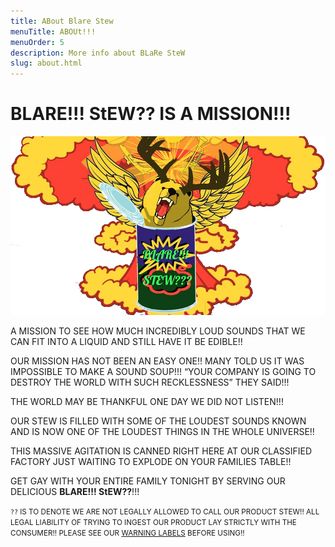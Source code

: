 ```yaml
---
title: ABout Blare Stew
menuTitle: ABOUt!!!
menuOrder: 5
description: More info about BLaRe SteW
slug: about.html
---
```


# BLARE!!! StEW?? IS A MISSION!!!

![can explosion](assets/canexplosion.png)

 A MISSION TO SEE HOW MUCH INCREDIBLY LOUD SOUNDS THAT WE CAN FIT INTO A LIQUID AND STILL HAVE IT BE EDIBLE!!

OUR MISSION HAS NOT BEEN AN EASY ONE!! MANY TOLD US IT WAS IMPOSSIBLE TO MAKE A SOUND SOUP!!! “YOUR COMPANY IS GOING TO DESTROY THE WORLD WITH SUCH RECKLESSNESS” THEY SAID!!!

THE WORLD MAY BE THANKFUL ONE DAY WE DID NOT LISTEN!!!

OUR STEW IS FILLED WITH SOME OF THE LOUDEST SOUNDS KNOWN AND IS NOW ONE OF THE LOUDEST THINGS IN THE WHOLE UNIVERSE!! 

THIS MASSIVE AGITATION IS CANNED RIGHT HERE AT OUR CLASSIFIED FACTORY JUST WAITING TO EXPLODE ON YOUR FAMILIES TABLE!!

GET GAY WITH YOUR ENTIRE FAMILY TONIGHT BY SERVING OUR DELICIOUS **BLARE!!! StEW??**!!! 


<small> `??` IS TO DENOTE WE ARE NOT LEGALLY ALLOWED TO CALL OUR PRODUCT STEW!! ALL LEGAL LIABILITY OF TRYING TO INGEST OUR PRODUCT LAY STRICTLY WITH THE CONSUMER!! PLEASE SEE OUR [WARNING LABELS](/faq) BEFORE USING!! </small>
